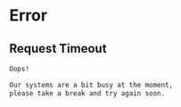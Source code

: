 # Error

## Request Timeout

```txt
Oops!

Our systems are a bit busy at the moment,
please take a break and try again soon.
```
